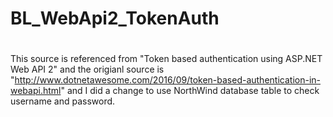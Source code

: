 # BL_WebApi2_TokenAuth
#
This source is referenced from "Token based authentication using ASP.NET Web API 2"
and the origianl source is "http://www.dotnetawesome.com/2016/09/token-based-authentication-in-webapi.html"
and I did a change to use NorthWind database table to check username and password.
